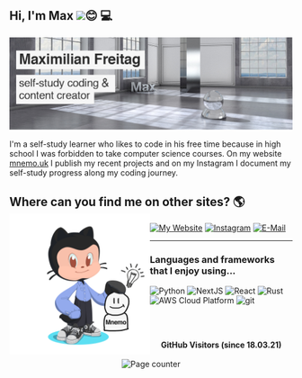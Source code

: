 ## Hi, I'm Max  <img src="https://media.giphy.com/media/hvRJCLFzcasrR4ia7z/giphy.gif" width="25px">😊 💻


<img src="https://raw.githubusercontent.com/MaximilianFreitag/MaximilianFreitag/master/banner.png">

I'm a self-study learner who likes to code in his free time because in high school I was forbidden to take computer science courses. On my website <a href="https://www.mnemo.uk/">mnemo.uk</a> I publish my recent projects and on my Instagram I document my self-study progress along my coding journey.   


## Where can you find me on other sites? 🌎  <img align="left" width="250" height="250" src="https://github.com/MaximilianFreitag/MaximilianFreitag/blob/main/octocat_mnemo2.png?raw=true">
 [![My Website](https://img.shields.io/badge/website-%231DA1F2.svg?&style=for-the-badge&logo=website&logoColor=white)](https://www.mnemo.uk)
 [![Instagram](https://img.shields.io/badge/instagram-%2312100E.svg?&style=for-the-badge&logo=instagram&logoColor=grey)](https://www.instagram.com/max_mnemo/?hl=de)
 [![E-Mail](https://img.shields.io/badge/email-%2312100E.svg?&style=for-the-badge&logo=@&logoColor=grey)](https://mnemo.uk/contact/)



____________________________________________________________________________________________________________________________________



### Languages and frameworks that I enjoy using...
![Python](https://img.shields.io/badge/-Python-007ACC?style=flat-square&logo=typescript&logoColor=blue)
![NextJS](https://img.shields.io/badge/-NextJs-000000?style=flat-square&logo=next.js&logoColor=white)
![React](https://img.shields.io/badge/-React-45b8d8?style=flat-square&logo=react&logoColor=white)
![Rust](https://img.shields.io/badge/__-Rust-orange)
<img alt="AWS Cloud Platform" src="https://img.shields.io/badge/-Amazon_Cloud_Platform-1a73e8?style=flat-square&logo=google-cloud&logoColor=white" />
<img alt="git" src="https://img.shields.io/badge/-Git-F05032?style=flat-square&logo=git&logoColor=white" />


<br>
 <br>
  
 <p align="center">
  <b>GitHub Visitors (since 18.03.21)</b>
  <br>
  <br>
  <img alt="Page counter" src="https://profile-counter.glitch.me/MaximilianFreitag/count.svg">
</p>










